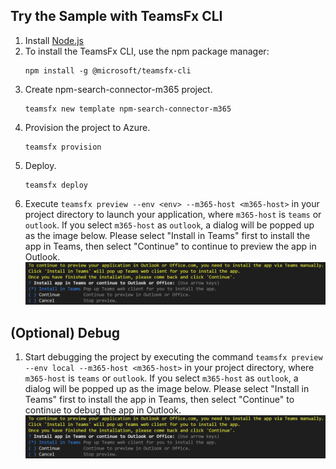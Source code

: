 ## Try the Sample with TeamsFx CLI
1. Install [Node.js](https://nodejs.org/en/download/)
1. To install the TeamsFx CLI, use the npm package manager:
    ```
    npm install -g @microsoft/teamsfx-cli
    ```
1. Create npm-search-connector-m365 project.
    ```
    teamsfx new template npm-search-connector-m365
    ```
1. Provision the project to Azure.
    ```
    teamsfx provision
    ```
1. Deploy.
    ```
    teamsfx deploy
    ```
1. Execute `teamsfx preview --env <env> --m365-host <m365-host>` in your project directory to launch your application, where `m365-host` is `teams` or `outlook`. If you select `m365-host` as `outlook`, a dialog will be popped up as the image below. Please select "Install in Teams" first to install the app in Teams, then select "Continue" to continue to preview the app in Outlook.
  ![Install in Teams CLI](./images/install-in-teams-cli.png)

## (Optional) Debug
1. Start debugging the project by executing the command `teamsfx preview --env local --m365-host <m365-host>` in your project directory, where `m365-host` is `teams` or `outlook`. If you select `m365-host` as `outlook`, a dialog will be popped up as the image below. Please select "Install in Teams" first to install the app in Teams, then select "Continue" to continue to debug the app in Outlook.
  ![Install in Teams CLI](./images/install-in-teams-cli.png)